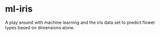# ml-iris
A play around with machine learning and the iris data set to predict flower types based on dimensions alone.
